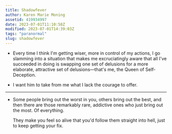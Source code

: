 ```yaml
---
title: Shadowfever
author: Karen Marie Moning
assetid: 419934997
date: 2023-07-01T11:10:58Z
modified: 2023-07-01T14:39:03Z
tags: "paranormal"
slug: shadowfever
---
```


*  Every time I think I'm getting wiser, more in control of my actions, I go slamming into a situation that makes me excruciatingly aware that all I've succeeded in doing is swapping one set of delusions for a more elaborate, attractive set of delusions—that's me, the Queen of Self-Deception.

*  I want him to take from me what I lack the courage to offer.

---

*  Some people bring out the worst in you, others bring out the best, and then there are those remarkably rare, addictive ones who just bring out the most. Of everything.
   
   They make you feel so alive that you'd follow them straight into hell, just to keep getting your fix.

